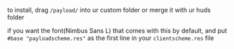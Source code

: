 to install, drag `/payload/` into ur custom folder or merge it with ur huds folder

if you want the font(Nimbus Sans L) that comes with this by default, and put `#base "payloadscheme.res"` as the first line in your `clientscheme.res` file